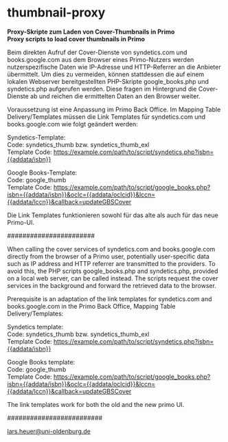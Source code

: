 # thumbnail-proxy
<strong>Proxy-Skripte zum Laden von Cover-Thumbnails in Primo
<br>Proxy scripts to load cover thumbnails in Primo</strong>

Beim direkten Aufruf der Cover-Dienste von syndetics.com und books.google.com aus dem Browser eines Primo-Nutzers werden nutzerspezifische Daten wie IP-Adresse und HTTP-Referrer an die Anbieter übermittelt. Um dies zu vermeiden, können stattdessen die auf einem lokalen Webserver bereitgestellten PHP-Skripte google_books.php und syndetics.php  aufgerufen werden. Diese fragen im Hintergrund die Cover-Dienste ab und reichen die ermittelten Daten an den Browser weiter. 

Voraussetzung ist eine Anpassung im Primo Back Office. Im Mapping Table Delivery/Templates müssen die Link Templates für syndetics.com und books.google.com wie folgt geändert werden:

Syndetics-Template:
<br>Code: syndetics_thumb bzw. syndetics_thumb_exl
<br>Template Code: https://example.com/path/to/script/syndetics.php?isbn={{addata/isbn}}

Google Books-Template:
<br>Code: google_thumb
<br>Template Code: https://example.com/path/to/script/google_books.php?isbn={{addata/isbn}}&oclc={{addata/oclcid}}&lccn={{addata/lccn}}&callback=updateGBSCover

Die Link Templates funktionieren sowohl für das alte als auch für das neue Primo-UI.

#######################

When calling the cover services of syndetics.com and books.google.com directly from the browser of a Primo user, potentially user-specific data such as IP address and HTTP referrer are transmitted to the providers. To avoid this, the PHP scripts google_books.php and syndetics.php, provided on a local web server, can be called instead. The scripts request the cover services in the background and forward the retrieved data to the browser. 

Prerequisite is an adaptation of the link templates for syndetics.com and books.google.com in the Primo Back Office, Mapping Table Delivery/Templates:

Syndetics template:
<br>Code: syndetics_thumb bzw. syndetics_thumb_exl
<br>Template Code: https://example.com/path/to/script/syndetics.php?isbn={{addata/isbn}}

Google Books template:
<br>Code: google_thumb
<br>Template Code: https://example.com/path/to/script/google_books.php?isbn={{addata/isbn}}&oclc={{addata/oclcid}}&lccn={{addata/lccn}}&callback=updateGBSCover

The link templates work for both the old and the new primo UI.

#########################

lars.heuer@uni-oldenburg.de
